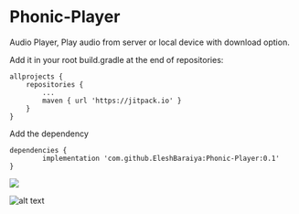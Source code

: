 # Phonic-Player
Audio Player, Play audio from server or local device with download option.

Add it in your root build.gradle at the end of repositories:
    
    allprojects {
		repositories {
			...
			maven { url 'https://jitpack.io' }
		}
	}
	
Add the dependency

    dependencies {
	        implementation 'com.github.EleshBaraiya:Phonic-Player:0.1'
	}
	
[![](https://jitpack.io/v/EleshBaraiya/Phonic-Player.svg)](https://jitpack.io/#EleshBaraiya/Phonic-Player)

![alt text](https://github.com/EleshBaraiya/Live-Camera-Color-Picker/blob/master/phonic_player.png)
